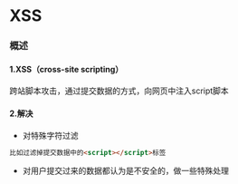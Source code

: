 # XSS
### 概述
#### 1.XSS（cross-site scripting）
跨站脚本攻击，通过提交数据的方式，向网页中注入script脚本

#### 2.解决
* 对特殊字符过滤
```html
比如过滤掉提交数据中的<script></script>标签
```
* 对用户提交过来的数据都认为是不安全的，做一些特殊处理

